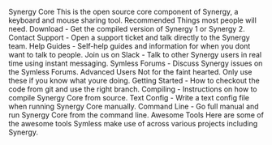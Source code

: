 Synergy Core This is the open source core component of Synergy, a keyboard and mouse sharing tool. Recommended Things most people will need. Download - Get the compiled version of Synergy 1 or Synergy 2. Contact Support - Open a support ticket and talk directly to the Synergy team. Help Guides - Self-help guides and information for when you dont want to talk to people. Join us on Slack - Talk to other Synergy users in real time using instant messaging. Symless Forums - Discuss Synergy issues on the Symless Forums. Advanced Users Not for the faint hearted. Only use these if you know what youre doing. Getting Started - How to checkout the code from git and use the right branch. Compiling - Instructions on how to compile Synergy Core from source. Text Config - Write a text config file when running Synergy Core manually. Command Line - Go full manual and run Synergy Core from the command line. Awesome Tools Here are some of the awesome tools Symless make use of across various projects including Synergy.